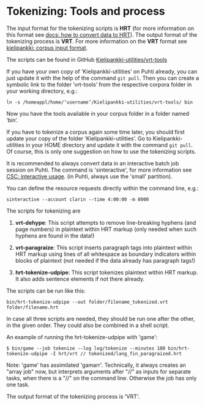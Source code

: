 # Tokenizing: Tools and process
The input format for the tokenizing scripts is **HRT** (for more information on this format see [docs: how to convert data to HRT](https://github.com/CSCfi/Kielipankki-utilities/blob/master/docs/howto_convert_data_to_hrt.md)). The output format of the tokenizing process is **VRT**. For more information on the **VRT** format see [kielipankki: corpus input format](https://www.kielipankki.fi/development/korp/corpus-input-format/).

The scripts can be found in GitHub [Kielipankki-utilities/vrt-tools](https://github.com/CSCfi/Kielipankki-utilities/tree/master/vrt-tools)

If you have your own copy of ‘Kielipankki-utilities’ on Puhti already, you can just update it with the help of the command `git pull`. Then you can create a symbolic link to the folder ‘vrt-tools’ from the respective corpora folder in your working directory, e.g.:

    ln -s /homeappl/home/‘username’/Kielipankki-utilities/vrt-tools/ bin

Now you have the tools available in your corpus folder in a folder named ‘bin’. 

If you have to tokenize a corpus again some time later, you should first update your copy of the folder ‘Kielipankki-utilities’. Go to Kielipankki-utilities in your HOME directory and update it with the command `git pull`.
Of course, this is only one suggestion on how to use the tokenizing scripts.

It is recommended to always convert data in an interactive batch job session on Puhti.
The command is 'sinteractive', for more information see [CSC: interactive usage](https://docs.csc.fi/computing/running/interactive-usage/).
(in Puhti, always use the 'small' partition).

You can define the resource requests directly within the command line, e.g.:

    sinteractive --account clarin --time 4:00:00 -m 8000



The scripts for tokenizing are


1. **vrt-dehype**: This script attempts to remove line-breaking hyphens (and page numbers) in plaintext within HRT markup (only needed when such hyphens are found in the data!)


1. **vrt-paragraize**: This script inserts paragraph tags into plaintext within HRT markup using lines of all whitespace as boundary indicators within blocks of plaintext (not needed if the data already has paragraph tags!)


1. **hrt-tokenize-udpipe**: This script tokenizes plaintext within HRT markup. It also adds sentence elements if not there already.

The scripts can be run like this:

    bin/hrt-tokenize-udpipe --out folder/filename_tokenized.vrt folder/filename.hrt

In case all three scripts are needed, they should be run one after the other, in the given order. They could also be combined in a shell script.



An example of running the hrt-tokenize-udpipe with 'game':

    $ bin/game --job tokenize --log log/tokenize --minutes 180 bin/hrt-tokenize-udpipe -I hrt/vrt // tokenized/lang_fin_paragraized.hrt

Note: 'game' has assimilated 'gamarr'. Technically, it always creates an "array job" now, but interprets arguments after "//" as inputs for separate tasks, when there is a "//" on the command line. Otherwise the job has only one task.

The output format of the tokenizing process is 'VRT'.